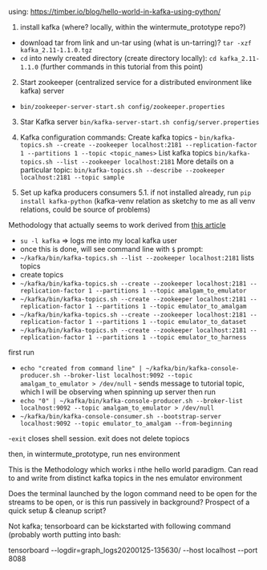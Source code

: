 using: https://timber.io/blog/hello-world-in-kafka-using-python/

1. install kafka (where? locally, within the wintermute_prototype repo?)
- download tar from link and un-tar using (what is un-tarring)? `tar -xzf kafka_2.11-1.1.0.tgz`
- `cd` into newly created directory (create directory locally): `cd kafka_2.11-1.1.0` (further commands in this tutorial from this point)

2. Start zookeeper (centralized service for a distributed environment like kafka) server
- `bin/zookeeper-server-start.sh config/zookeeper.properties`

3. Star Kafka server `bin/kafka-server-start.sh config/server.properties`

4. Kafka configuration commands:
Create kafka topics - `bin/kafka-topics.sh --create --zookeeper localhost:2181 --replication-factor 1 --partitions 1 --topic <topic_names>`
List kafka topics `bin/kafka-topics.sh --list --zookeeper localhost:2181`
More details on a particular topic: `bin/kafka-topics.sh --describe --zookeeper localhost:2181 --topic sample`

5. Set up kafka producers consumers
5.1. if not installed already, run `pip install kafka-python` (kafka-venv relation as sketchy to me as all venv relations, could be source of problems)

Methodology that actually seems to work derived from [this article](https://www.digitalocean.com/community/tutorials/how-to-install-apache-kafka-on-ubuntu-18-04)
- `su -l kafka` => logs me into my local kafka user
- once this is done, will see command line with `$` prompt:
- `~/kafka/bin/kafka-topics.sh --list --zookeeper localhost:2181` lists topics
- create topics
- `~/kafka/bin/kafka-topics.sh --create --zookeeper localhost:2181 --replication-factor 1 --partitions 1 --topic amalgam_to_emulator`
- `~/kafka/bin/kafka-topics.sh --create --zookeeper localhost:2181 --replication-factor 1 --partitions 1 --topic emulator_to_amalgam`
- `~/kafka/bin/kafka-topics.sh --create --zookeeper localhost:2181 --replication-factor 1 --partitions 1 --topic emulator_to_dataset`
- `~/kafka/bin/kafka-topics.sh --create --zookeeper localhost:2181 --replication-factor 1 --partitions 1 --topic emulator_to_harness`

first run
- `echo "created from command line" | ~/kafka/bin/kafka-console-producer.sh --broker-list localhost:9092 --topic amalgam_to_emulator > /dev/null` - sends message to tutorial topic, which I will be observing when spinning up server
then run
- `echo "0" | ~/kafka/bin/kafka-console-producer.sh --broker-list localhost:9092 --topic amalgam_to_emulator > /dev/null`
- `~/kafka/bin/kafka-console-consumer.sh --bootstrap-server localhost:9092 --topic emulator_to_amalgam --from-beginning`

-`exit` closes shell session. exit does not delete topiocs

then, in wintermute_prototype, run nes environment


This is the Methodology which works i nthe hello world paradigm. Can read to and write from distinct kafka topics in the nes emulator environment

Does the terminal launched by the logon command need to be open for the streams to be open, or is this run passively in background?
Prospect of a quick setup & cleanup script?

Not kafka; tensorboard can be kickstarted with following command (probably worth putting into bash:

tensorboard --logdir=graph_logs20200125-135630/ --host localhost --port 8088